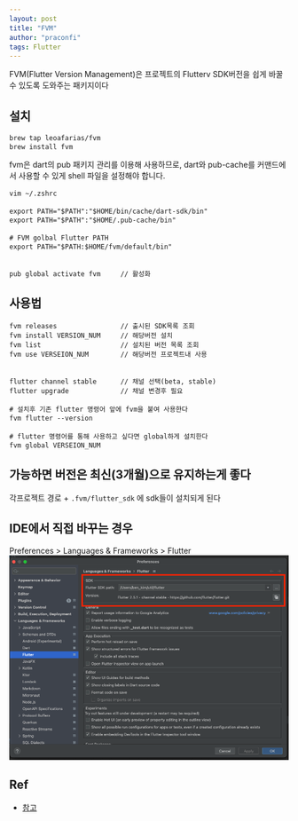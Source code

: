 ```yaml
---
layout: post
title: "FVM"
author: "praconfi"
tags: Flutter
---
```


FVM(Flutter Version Management)은 프로젝트의 Flutterv SDK버전을 쉽게 바꿀수 있도록 도와주는 패키지이다  

## 설치 
```
brew tap leoafarias/fvm
brew install fvm
```

fvm은 dart의 pub 패키지 관리를 이용해 사용하므로, dart와 pub-cache를 커맨드에서 사용할 수 있게 shell 파일을 설정해야 합니다.
```
vim ~/.zshrc

export PATH="$PATH":"$HOME/bin/cache/dart-sdk/bin"
export PATH="$PATH":"$HOME/.pub-cache/bin"

# FVM golbal Flutter PATH
export PATH="$PATH:$HOME/fvm/default/bin"


pub global activate fvm     // 활성화
```

## 사용법
```
fvm releases                // 출시된 SDK목록 조회
fvm install VERSION_NUM     // 해당버전 설치
fvm list                    // 설치된 버전 목록 조회
fvm use VERSEION_NUM        // 해당버전 프로젝트내 사용


flutter channel stable      // 채널 선택(beta, stable)
flutter upgrade             // 채널 변경후 필요

# 설치후 기존 flutter 명령어 앞에 fvm을 붙여 사용한다 
fvm flutter --version

# flutter 명령어를 통해 사용하고 싶다면 global하게 설치한다
fvm global VERSEION_NUM
```

## 가능하면 버전은 최신(3개월)으로 유지하는게 좋다

각프로젝트 경로 + `.fvm/flutter_sdk` 에 sdk들이 설치되게 된다

## IDE에서 직접 바꾸는 경우
Preferences > Languages & Frameworks > Flutter  
![flutterSdk](../assets/imgs/flutterSdk.png)

## Ref
- [참고](https://velog.io/@kimbiyam/Flutter-fvmFlutter-Version-Management-사용하기)